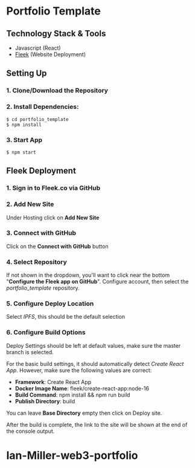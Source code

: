 # Portfolio Template

## Technology Stack & Tools

- Javascript (React)
- [Fleek](https://fleek.co/) (Website Deployment)

## Setting Up

### 1. Clone/Download the Repository

### 2. Install Dependencies:

```
$ cd portfolio_template
$ npm install
```

### 3. Start App

`$ npm start`

## Fleek Deployment

### 1. Sign in to Fleek.co via GitHub

### 2. Add New Site

Under Hosting click on **Add New Site**

### 3. Connect with GitHub

Click on the **Connect with GitHub** button

### 4. Select Repository

If not shown in the dropdown, you'll want to click near the bottom "**Configure the Fleek app on GitHub**". Configure account, then select the _portfolio_template_ repository.

### 5. Configure Deploy Location

Select _IPFS_, this should be the default selection

### 6. Configure Build Options

Deploy Settings should be left at default values, make sure the master branch is selected.

For the basic build settings, it should automatically detect _Create React App_. However, make sure the following values are correct:

- **Framework**: Create React App
- **Docker Image Name**: fleek/create-react-app:node-16
- **Build Command**: npm install && npm run build
- **Publish Directory**: build

You can leave **Base Directory** empty then click on Deploy site.

After the build is complete, the link to the site will be shown at the end of the console output.

# Ian-Miller-web3-portfolio

